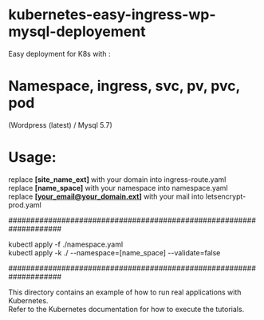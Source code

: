 # kubernetes-easy-ingress-wp-mysql-deployement
Easy deployment for K8s with :
# Namespace, ingress, svc, pv, pvc, pod  
(Wordpress (latest) / Mysql 5.7)<br />

# Usage:<br />
replace <b>[site_name_ext]</b> with your domain into ingress-route.yaml<br />
replace <b>[name_space]</b> with your namespace into namespace.yaml<br />
replace <b>[your_email@your_domain.ext]</b> with your mail into letsencrypt-prod.yaml<br />

####################################################################<br />

kubectl apply -f ./namespace.yaml<br />
kubectl apply -k ./ --namespace=[name_space] --validate=false

####################################################################<br />

This directory contains an example of how to run real applications with Kubernetes.<br />
Refer to the Kubernetes documentation for how to execute the tutorials.
